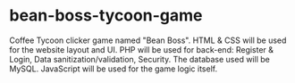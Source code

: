 # bean-boss-tycoon-game
Coffee Tycoon clicker game named "Bean Boss". HTML & CSS will be used for the website layout and UI. PHP will be used for back-end: Register & Login, Data
sanitization/validation, Security. The database used will be MySQL. JavaScript will be used for the game logic itself.
